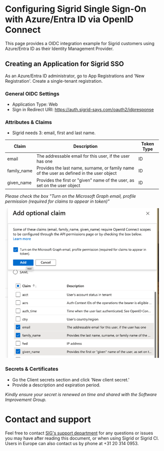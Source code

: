 Configuring Sigrid Single Sign-On with Azure/Entra ID via OpenID Connect
===============================================

This page provides a OIDC integration example for Sigrid customers using Azure/Entra ID as their Identity Management Provider.

## Creating an Application for Sigrid SSO
As an Azure/Entra ID administrator, go to App Registrations and 'New Registration'.
Create a single-tenant registration.


### General OIDC Settings
- Application Type: Web
- Sign in Redirect URI: https://auth.sigrid-says.com/oauth2/idpresponse

### Attributes & Claims
- Sigrid needs 3: email, first and last name.

| Claim | Description | Token Type |
| ---------- | ---------- | ---------- |
| email  | The addressable email for this user, if the user has one | ID |
| family_name | Provides the last name, surname, or family name of the user as defined in the user object | ID |
| given_name | Provides the first or "given" name of the user, as set on the user object | ID |

_Please check the box "Turn on the Microsoft Graph email, profile permission (required for claims to appear in token)"_

<img src="../images/azure_oidc_claims.png" width="600" />

### Secrets & Certificates
- Go the Client secrets section and click 'New client secret.'
- Provide a description and expiration period.

_Kindly ensure your secret is renewed on time and shared with the Software Improvement Group._


# Contact and support
Feel free to contact [SIG's support department](mailto:support@softwareimprovementgroup.com) for any questions or issues you may have after reading this document, or when using Sigrid or Sigrid CI. Users in Europe can also contact us by phone at +31 20 314 0953.
  